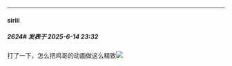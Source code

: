 ﻿
*****

####  siriii  
##### 2624#       发表于 2025-6-14 23:32

打了一下，怎么把鸡哥的动画做这么精致<img src="https://static.stage1st.com/image/smiley/face2017/067.png" referrerpolicy="no-referrer">

